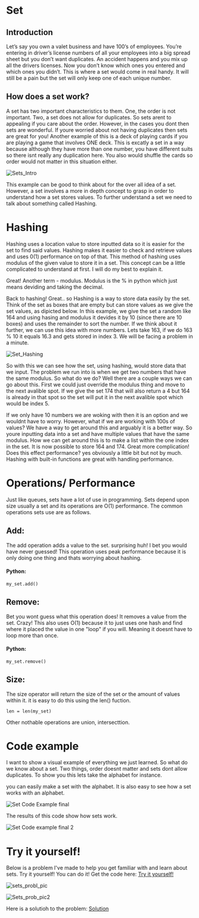 # Set

## Introduction

Let’s say you own a valet business and have 100’s of employees. You’re entering in driver’s license numbers of all your employees into a big spread sheet 
but you don’t want duplicates. An accident happens and you mix up all the drivers licenses. Now you don’t know which ones you entered and which ones you 
didn’t. This is where a set would come in real handy. It will still be a pain but the set will only keep one of each unique number.

## How does a set work?

A set has two important characteristics to them. One, the order is not important. Two, a set does not allow for duplicates. So sets arent to appealing if you care about the order. However, in the cases you dont then sets are wonderful. If youre worried about not having duplicates then sets are great for you! Another example of this is a deck of playing cards if you are playing a game that involves ONE deck. This is excatly a set in a way because although they have more than one number, you have different suits so there isnt really any duplication here. You also would shuffle the cards so order would not matter in this situation either.

![Sets_Intro](https://user-images.githubusercontent.com/108925950/229270423-df53b4ad-0239-4f30-adfd-904f22e5508f.jpg)

This example can be good to think about for the over all idea of a set. However, a set involves a more in depth concept to grasp in order to understand how a set stores values. To further understand a set we need to talk about something called Hashing.

# Hashing

Hashing uses a location value to store inputted data so it is easier for the set to find said values. Hashing makes it easier to check and retrieve values and uses 0(1) performance on top of that. This method of hashing uses modulus of the given value to store it in a set. This concept can be a little complicated to understand at first. I will do my best to explain it.

Great! Another term - modulus. Modulus is the % in python which just means deviding and taking the decimal.

Back to hashing! Great.. so Hashing is a way to store data easily by the set. Think of the set as boxes that are empty but can store values as we give the set values, as dipicted below. In this example, we give the set a random like 164 and using hasing and modulus it devides it by 10 (since there are 10 boxes) and uses the remainder to sort the number. If we think about it further, we can use this idea with more numbers. Lets take 163, if we do 163 % 10 it equals 16.3 and gets stored in index 3. We will be facing a problem in a minute.

![Set_Hashing](https://user-images.githubusercontent.com/108925950/229272140-c07ea8cd-6fa4-4b1c-8d32-2d5caea05fd4.jpg)

So with this we can see how the set, using hashing, would store data that we input. The problem we run into is when we get two numbers that have the same modulus. So what do we do? Well there are a couple ways we can go about this. First we could just override the modulus thing and move to the next avalible spot. If we give the set 174 that will also return a 4 but 164 is already in that spot so the set will put it in the next avalible spot which would be index 5.

If we only have 10 numbers we are woking with then it is an option and we wouldnt have to worry. However, what if we are working with 100s of values? We have a way to get around this and arguably it is a better way. So youre inputting data into a set and have multiple values that have the same modulus. How we can get around this is to make a list within the one index in the set. It is now possible to store 164 and 174. Great more complication! Does this effect performance? yes obviously a little bit but not by much. Hashing with built-in functions are great with handling performance.

# Operations/ Performance

Just like queues, sets have a lot of use in programming. Sets depend upon size usually a set and its operations are O(1) performance. The common operations sets use are as follows.

## Add:

The add operation adds a value to the set. surprising huh! I bet you would have never guessed! This operation uses peak performance because it is only doing one thing and thats worrying about hashing.


#### Python:

```
my_set.add()
```

## Remove:

Bet you wont guess what this operation does! It removes a value from the set. Crazy! This also uses O(1) because it to just uses one hash and find where it placed the value in one "loop" if you will. Meaning it doesnt have to loop more than once.

#### Python:

```
my_set.remove()
```

## Size:

The size operator will return the size of the set or the amount of values within it. it is easy to do this using the len() fuction.

```
len = len(my_set)
```

Other nothable operations are union, intersecttion.

# Code example

I want to show a visual example of everything we just learned. So what do we know about a set. Two things, order doesnt matter and sets dont allow duplicates. To show you this lets take the alphabet for instance.

you can easily make a set with the alphabet. It is also easy to see how a set works with an alphabet.

![Set Code Example final](https://user-images.githubusercontent.com/108925950/229303704-1fd8dd22-fb56-471f-bfc1-4df9fdea4e3d.jpg)

The results of this code show how sets work.


![Set Code example final 2](https://user-images.githubusercontent.com/108925950/229303818-9bde370c-83b3-4bb5-80b0-f77ca3cbf2cd.jpg)


# Try it yourself!

Below is a problem I've made to help you get familiar with and learn about sets. Try it yourself! You can do it! Get the code here:
[Try it yourself!](https://github.com/Cartman3/Data_Structures_Tutorial/blob/main/Set_try_yourself_problem.py)

![sets_probl_pic](https://user-images.githubusercontent.com/108925950/229308624-fac5eae3-f683-4e47-a1ed-bb90694bd3b8.jpg)

![Sets_prob_pic2](https://user-images.githubusercontent.com/108925950/229308630-b89fdb9f-f5e3-4d79-9b31-405e2a66174d.jpg)


Here is a solutioh to the problem: [Solution](https://github.com/Cartman3/Data_Structures_Tutorial/blob/main/Set_try_yourself_solution.py)

